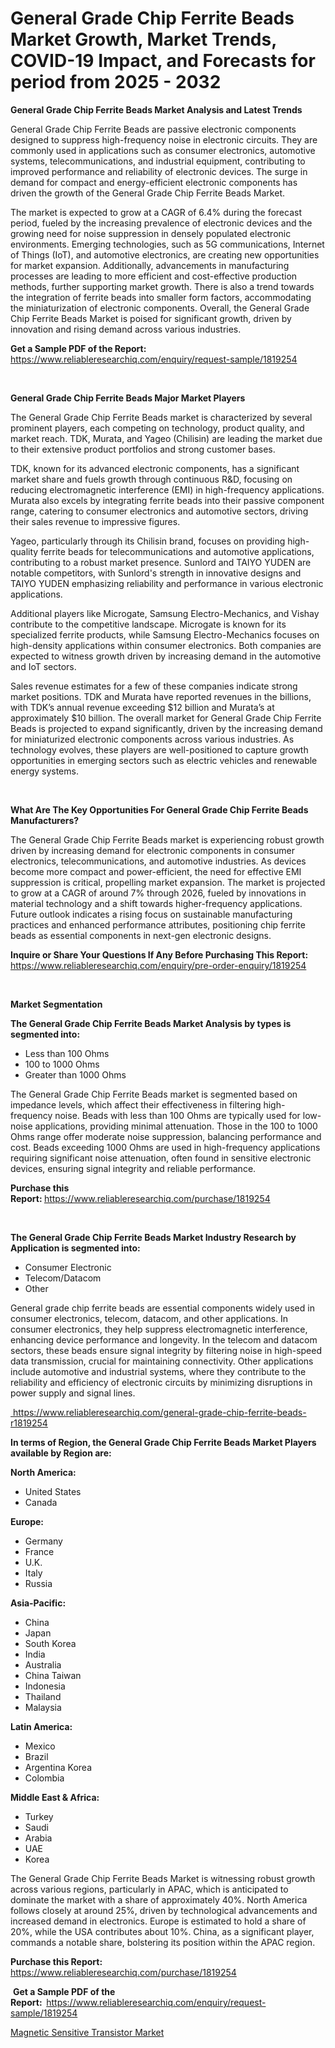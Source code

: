 <p><h1>General Grade Chip Ferrite Beads Market Growth, Market Trends, COVID-19 Impact, and Forecasts for period from 2025 - 2032</h1></p><p><strong>General Grade Chip Ferrite Beads Market Analysis and Latest Trends</strong></p>
<p><p>General Grade Chip Ferrite Beads are passive electronic components designed to suppress high-frequency noise in electronic circuits. They are commonly used in applications such as consumer electronics, automotive systems, telecommunications, and industrial equipment, contributing to improved performance and reliability of electronic devices. The surge in demand for compact and energy-efficient electronic components has driven the growth of the General Grade Chip Ferrite Beads Market.</p><p>The market is expected to grow at a CAGR of 6.4% during the forecast period, fueled by the increasing prevalence of electronic devices and the growing need for noise suppression in densely populated electronic environments. Emerging technologies, such as 5G communications, Internet of Things (IoT), and automotive electronics, are creating new opportunities for market expansion. Additionally, advancements in manufacturing processes are leading to more efficient and cost-effective production methods, further supporting market growth. There is also a trend towards the integration of ferrite beads into smaller form factors, accommodating the miniaturization of electronic components. Overall, the General Grade Chip Ferrite Beads Market is poised for significant growth, driven by innovation and rising demand across various industries.</p></p>
<p><strong>Get a Sample PDF of the Report:&nbsp;</strong> <a href="https://www.reliableresearchiq.com/enquiry/request-sample/1819254?utm_campaign=2758&utm_medium=2&utm_source=Github&utm_content=ia&utm_term=06042025&utm_id=general-grade-chip-ferrite-beads">https://www.reliableresearchiq.com/enquiry/request-sample/1819254</a></p>
<p>&nbsp;</p>
<p><strong>General Grade Chip Ferrite Beads Major Market Players</strong></p>
<p><p>The General Grade Chip Ferrite Beads market is characterized by several prominent players, each competing on technology, product quality, and market reach. TDK, Murata, and Yageo (Chilisin) are leading the market due to their extensive product portfolios and strong customer bases. </p><p>TDK, known for its advanced electronic components, has a significant market share and fuels growth through continuous R&D, focusing on reducing electromagnetic interference (EMI) in high-frequency applications. Murata also excels by integrating ferrite beads into their passive component range, catering to consumer electronics and automotive sectors, driving their sales revenue to impressive figures.</p><p>Yageo, particularly through its Chilisin brand, focuses on providing high-quality ferrite beads for telecommunications and automotive applications, contributing to a robust market presence. Sunlord and TAIYO YUDEN are notable competitors, with Sunlord's strength in innovative designs and TAIYO YUDEN emphasizing reliability and performance in various electronic applications.</p><p>Additional players like Microgate, Samsung Electro-Mechanics, and Vishay contribute to the competitive landscape. Microgate is known for its specialized ferrite products, while Samsung Electro-Mechanics focuses on high-density applications within consumer electronics. Both companies are expected to witness growth driven by increasing demand in the automotive and IoT sectors.</p><p>Sales revenue estimates for a few of these companies indicate strong market positions. TDK and Murata have reported revenues in the billions, with TDK’s annual revenue exceeding $12 billion and Murata’s at approximately $10 billion. The overall market for General Grade Chip Ferrite Beads is projected to expand significantly, driven by the increasing demand for miniaturized electronic components across various industries. As technology evolves, these players are well-positioned to capture growth opportunities in emerging sectors such as electric vehicles and renewable energy systems.</p></p>
<p>&nbsp;</p>
<p><strong>What Are The Key Opportunities For General Grade Chip Ferrite Beads Manufacturers?</strong></p>
<p><p>The General Grade Chip Ferrite Beads market is experiencing robust growth driven by increasing demand for electronic components in consumer electronics, telecommunications, and automotive industries. As devices become more compact and power-efficient, the need for effective EMI suppression is critical, propelling market expansion.  The market is projected to grow at a CAGR of around 7% through 2026, fueled by innovations in material technology and a shift towards higher-frequency applications. Future outlook indicates a rising focus on sustainable manufacturing practices and enhanced performance attributes, positioning chip ferrite beads as essential components in next-gen electronic designs.</p></p>
<p><strong>Inquire or Share Your Questions If Any Before Purchasing This Report:</strong> <a href="https://www.reliableresearchiq.com/enquiry/pre-order-enquiry/1819254?utm_campaign=2758&utm_medium=2&utm_source=Github&utm_content=ia&utm_term=06042025&utm_id=general-grade-chip-ferrite-beads">https://www.reliableresearchiq.com/enquiry/pre-order-enquiry/1819254</a></p>
<p>&nbsp;</p>
<p><strong>Market Segmentation</strong></p>
<p><strong>The General Grade Chip Ferrite Beads Market Analysis by types is segmented into:</strong></p>
<p><ul><li>Less than 100 Ohms</li><li>100 to 1000 Ohms</li><li>Greater than 1000 Ohms</li></ul></p>
<p><p>The General Grade Chip Ferrite Beads market is segmented based on impedance levels, which affect their effectiveness in filtering high-frequency noise. Beads with less than 100 Ohms are typically used for low-noise applications, providing minimal attenuation. Those in the 100 to 1000 Ohms range offer moderate noise suppression, balancing performance and cost. Beads exceeding 1000 Ohms are used in high-frequency applications requiring significant noise attenuation, often found in sensitive electronic devices, ensuring signal integrity and reliable performance.</p></p>
<p><strong>Purchase this Report:&nbsp;</strong><a href="https://www.reliableresearchiq.com/purchase/1819254?utm_campaign=2758&utm_medium=2&utm_source=Github&utm_content=ia&utm_term=06042025&utm_id=general-grade-chip-ferrite-beads">https://www.reliableresearchiq.com/purchase/1819254</a></p>
<p>&nbsp;</p>
<p><strong>The General Grade Chip Ferrite Beads Market Industry Research by Application is segmented into:</strong></p>
<p><ul><li>Consumer Electronic</li><li>Telecom/Datacom</li><li>Other</li></ul></p>
<p><p>General grade chip ferrite beads are essential components widely used in consumer electronics, telecom, datacom, and other applications. In consumer electronics, they help suppress electromagnetic interference, enhancing device performance and longevity. In the telecom and datacom sectors, these beads ensure signal integrity by filtering noise in high-speed data transmission, crucial for maintaining connectivity. Other applications include automotive and industrial systems, where they contribute to the reliability and efficiency of electronic circuits by minimizing disruptions in power supply and signal lines.</p></p>
<p><a href="https://www.reliableresearchiq.com/general-grade-chip-ferrite-beads-r1819254?utm_campaign=2758&utm_medium=2&utm_source=Github&utm_content=ia&utm_term=06042025&utm_id=general-grade-chip-ferrite-beads">&nbsp;https://www.reliableresearchiq.com/general-grade-chip-ferrite-beads-r1819254</a></p>
<p><strong>In terms of Region, the General Grade Chip Ferrite Beads Market Players available by Region are:</strong></p>
<p>
    <p> <strong> North America: </strong>
        <ul>
            <li>United States</li>
            <li>Canada</li>
        </ul>
        </p> 
    <p> <strong> Europe: </strong>
        <ul>
            <li>Germany</li>
            <li>France</li>
            <li>U.K.</li>
            <li>Italy</li>
            <li>Russia</li>
        </ul>
        </p> 
    <p> <strong> Asia-Pacific: </strong>
        <ul>
            <li>China</li>
            <li>Japan</li>
            <li>South Korea</li>
            <li>India</li>
            <li>Australia</li>
            <li>China Taiwan</li>
            <li>Indonesia</li>
            <li>Thailand</li>
            <li>Malaysia</li>
        </ul>
        </p> 
    <p> <strong> Latin America: </strong>
        <ul>
            <li>Mexico</li>
            <li>Brazil</li>
            <li>Argentina Korea</li>
            <li>Colombia</li>
        </ul>
        </p> 
    <p> <strong> Middle East & Africa: </strong>
        <ul>
            <li>Turkey</li>
            <li>Saudi</li>
            <li>Arabia</li>
            <li>UAE</li>
            <li>Korea</li>
        </ul>
    </p>
    </p>
<p><p>The General Grade Chip Ferrite Beads Market is witnessing robust growth across various regions, particularly in APAC, which is anticipated to dominate the market with a share of approximately 40%. North America follows closely at around 25%, driven by technological advancements and increased demand in electronics. Europe is estimated to hold a share of 20%, while the USA contributes about 10%. China, as a significant player, commands a notable share, bolstering its position within the APAC region.</p></p>
<p><strong>Purchase this Report: </strong><a href="https://www.reliableresearchiq.com/purchase/1819254?utm_campaign=2758&utm_medium=2&utm_source=Github&utm_content=ia&utm_term=06042025&utm_id=general-grade-chip-ferrite-beads">https://www.reliableresearchiq.com/purchase/1819254</a></p>
<p>&nbsp;<strong>Get a Sample PDF of the Report:&nbsp;&nbsp;</strong><a href="https://www.reliableresearchiq.com/enquiry/request-sample/1819254?utm_campaign=2758&utm_medium=2&utm_source=Github&utm_content=ia&utm_term=06042025&utm_id=general-grade-chip-ferrite-beads">https://www.reliableresearchiq.com/enquiry/request-sample/1819254</a></p>
<p><strong></strong></p>
<p><p><a href="https://github.com/iroldilom/Market-Research-Report-List-1/blob/main/magnetic-sensitive-transistor-market.md?utm_campaign=2758&utm_medium=2&utm_source=Github&utm_content=ia&utm_term=06042025&utm_id=general-grade-chip-ferrite-beads">Magnetic Sensitive Transistor Market</a></p></p>